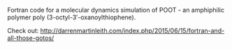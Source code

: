 Fortran code for a molecular dynamics simulation of POOT - an amphiphilic polymer poly (3-octyl-3′-oxanoylthiophene).

Check out: http://darrenmartinleith.com/index.php/2015/06/15/fortran-and-all-those-gotos/
